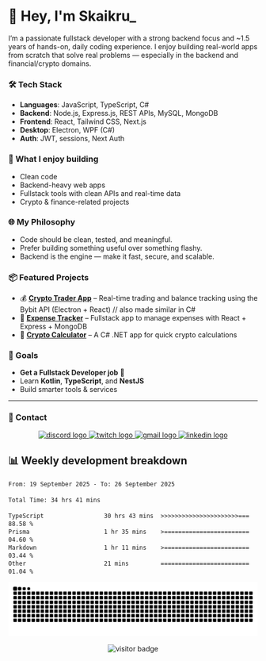 # 👋 Hey, I'm Skaikru_

I’m a passionate fullstack developer with a strong backend focus and ~1.5 years of hands-on, daily coding experience. I enjoy building real-world apps from scratch that solve real problems — especially in the backend and financial/crypto domains.

### 🛠️ Tech Stack
- **Languages**: JavaScript, TypeScript, C#
- **Backend**: Node.js, Express.js, REST APIs, MySQL, MongoDB
- **Frontend**: React, Tailwind CSS, Next.js
- **Desktop**: Electron, WPF (C#)
- **Auth**: JWT, sessions, Next Auth

### 🔧 What I enjoy building
- Clean code
- Backend-heavy web apps
- Fullstack tools with clean APIs and real-time data
- Crypto & finance-related projects

### 🌐 My Philosophy
- Code should be clean, tested, and meaningful.
- Prefer building something useful over something flashy.
- Backend is the engine — make it fast, secure, and scalable.

### 📦 Featured Projects
- 💰 **[Crypto Trader App](https://github.com/Skaikru0518/bybit-electron-app)** – Real-time trading and balance tracking using the Bybit API (Electron + React) // also made similar in C#
- 💸 **[Expense Tracker](https://github.com/Skaikru0518/expense-tracker)** – Fullstack app to manage expenses with React + Express + MongoDB
- 🧮 **[Crypto Calculator](https://github.com/Skaikru0518/CryptoCalculator)** – A C# .NET app for quick crypto calculations

### 🎯 Goals
- **Get a Fullstack Developer job** 🚀
- Learn **Kotlin**, **TypeScript**, and **NestJS**
- Build smarter tools & services


---

### 💬 Contact
<div align="center">
  <a href="https://www.discord.com/users/skaikru_" target="_blank">
    <img src="https://img.shields.io/static/v1?message=Skaikru_&logo=discord&label=&color=7289DA&logoColor=white&labelColor=&style=for-the-badge" height="40" alt="discord logo"  />
  </a>
  <a href="https://www.twitch.tv/ska1kru_" target="_blank">
    <img src="https://img.shields.io/static/v1?message=Twitch&logo=twitch&label=&color=9146FF&logoColor=white&labelColor=&style=for-the-badge" height="40" alt="twitch logo"  />
  </a>
  <a href="mailto:dante0518@gmail.com" target="_blank">
    <img src="https://img.shields.io/static/v1?message=Gmail&logo=gmail&label=&color=D14836&logoColor=white&labelColor=&style=for-the-badge" height="40" alt="gmail logo"  />
  </a>
  <a href="https://www.linkedin.com/in/p%C3%A9ter-dobi-917347160/" target="_blank">
    <img src="https://img.shields.io/static/v1?message=LinkedIn&logo=linkedin&label=&color=0077B5&logoColor=white&labelColor=&style=for-the-badge" height="40" alt="linkedin logo"  />
  </a>
</div>

###

## 📊 Weekly development breakdown
<!--START_SECTION:waka-->

```text
From: 19 September 2025 - To: 26 September 2025

Total Time: 34 hrs 41 mins

TypeScript                 30 hrs 43 mins  >>>>>>>>>>>>>>>>>>>>>>===   88.58 %
Prisma                     1 hr 35 mins    >========================   04.60 %
Markdown                   1 hr 11 mins    >========================   03.44 %
Other                      21 mins         =========================   01.04 %
```

<!--END_SECTION:waka-->



<p align="center">
  <img src="https://raw.githubusercontent.com/skaikru0518/skaikru0518/output/snake.svg" alt="Snake animation" />
</p>
<p align="center">
  <img src="https://visitor-badge.laobi.icu/badge?page_id=skaikru0518.visitor-badge" alt="visitor badge" />
</p>


